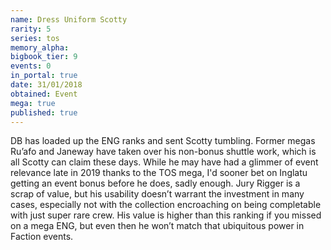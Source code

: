 ```yaml
---
name: Dress Uniform Scotty
rarity: 5
series: tos
memory_alpha:
bigbook_tier: 9
events: 0
in_portal: true
date: 31/01/2018
obtained: Event
mega: true
published: true
---
```


DB has loaded up the ENG ranks and sent Scotty tumbling. Former megas Ru’afo and Janeway have taken over his non-bonus shuttle work, which is all Scotty can claim these days. While he may have had a glimmer of event relevance late in 2019 thanks to the TOS mega, I'd sooner bet on Inglatu getting an event bonus before he does, sadly enough. Jury Rigger is a scrap of value, but his usability doesn’t warrant the investment in many cases, especially not with the collection encroaching on being completable with just super rare crew. His value is higher than this ranking if you missed on a mega ENG, but even then he won’t match that ubiquitous power in Faction events.

